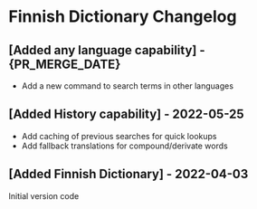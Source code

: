 # Finnish Dictionary Changelog

## [Added any language capability] - {PR_MERGE_DATE}

* Add a new command to search terms in other languages

## [Added History capability] - 2022-05-25

* Add caching of previous searches for quick lookups
* Add fallback translations for compound/derivate words

## [Added Finnish Dictionary] - 2022-04-03

Initial version code
